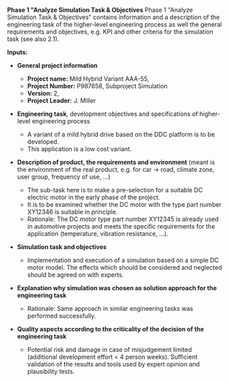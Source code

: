 **Phase 1 "Analyze Simulation Task & Objectives** 
Phase 1 "Analyze Simulation Task & Objectives" contains information and a description of the engineering task of the higher-level engineering process as well the general requirements and objectives, e.g. KPI and other criteria for the simulation task (see also 2.1).

**Inputs:**
- **General project information**
  - **Project name:** Mild Hybrid Variant AAA-55, 
  - **Project Number:** P987658, Subproject Simulation
  - **Version:** 2, 
  - **Project Leader:** J. Miller 

- **Engineering task**, development objectives and specifications of higher-level engineering process
  - A variant of a mild hybrid drive based on the DDC platform is to be developed. 
  - This application is a low cost variant.

- **Description of product, the requirements and environment** (meant is the environment of the real product, e.g. for car -\> road, climate zone, user group, frequency of use, …)
  - The sub-task here is to make a pre-selection for a suitable DC electric motor in the early phase of the project. 
  - It is to be examined whether the DC motor with the type part number XY12346 is suitable in principle. 
  - Rationale: The DC motor type part number XY12345 is already used in automotive projects and meets the specific requirements for the application (temperature, vibration resistance, ...).

- **Simulation task and objectives**
  - Implementation and execution of a simulation based on a simple DC motor model. The effects which should be considered and neglected should be agreed on with experts.

- **Explanation why simulation was chosen as solution approach for the engineering task**
  - Rationale: Same approach in similar engineering tasks was performed successfully.
  
- **Quality aspects according to the criticality of the decision of the engineering task**
  - Potential risk and damage in case of misjudgement limited (additional development effort < 4 person weeks). Sufficient validation of the results and tools used by expert opinion and plausibility tests.